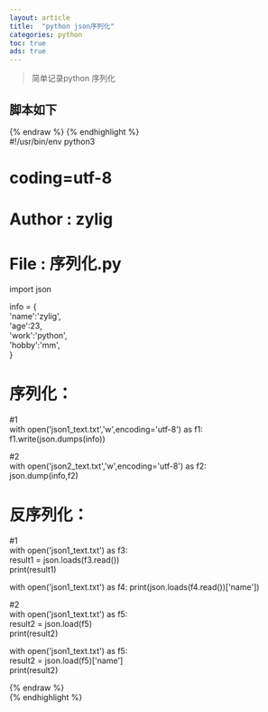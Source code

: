 ```yaml
---
layout: article
title:  "python json序列化"
categories: python
toc: true
ads: true
---
```

> 简单记录python 序列化

## 脚本如下  

{% endraw %}
{% endhighlight %}  
#!/usr/bin/env python3   
# coding=utf-8      
# Author : zylig      
# File   : 序列化.py   

  
import json
   

info = {  
    'name':'zylig',      
    'age':23,       
    'work':'python',       
    'hobby':'mm',   
}   

       
# 序列化：       
#1         
with open('json1_text.txt','w',encoding='utf-8') as f1:     
    f1.write(json.dumps(info))        

#2     
with open('json2_text.txt','w',encoding='utf-8') as f2:    
    json.dump(info,f2)          


# 反序列化：    
#1        
with open('json1_text.txt') as f3:        
    result1 = json.loads(f3.read())      
    print(result1)         

with  open('json1_text.txt') as f4: 
    print(json.loads(f4.read())['name'])         

#2        
with open('json1_text.txt') as f5:    
    result2 = json.load(f5)       
    print(result2)         

with open('json1_text.txt') as f5:        
    result2 = json.load(f5)['name']      
    print(result2)      
 
{% endraw %}     
{% endhighlight %}  
